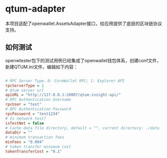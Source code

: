 # qtum-adapter

本项目适配了openwallet.AssetsAdapter接口，给应用提供了底层的区块链协议支持。

## 如何测试

openwtester包下的测试用例已经集成了openwallet钱包体系，创建conf文件，新建QTUM.ini文件，编辑如下内容：


```ini

# RPC Server Type，0: CoreWallet RPC; 1: Explorer API
rpcServerType = 1
# Qtum server url
apiURL = "http://127.0.0.1:20007/qtum-insight-api/"
# RPC Authentication Username
rpcUser = "test"
# RPC Authentication Password
rpcPassword = "test1234"
# Is network test?
isTestNet = false
# Cache data file directory, default = "", current directory: ./data
dataDir = ""
# minimum transaction fees
minFees = "0.004"
# token transfer minimum cost
tokenTransferCost = "0.1"

```
